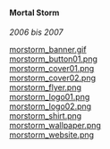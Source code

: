 #### Mortal Storm

_2006 bis 2007_

[morstorm_banner.gif](https://rtrkrt.4lima.de/afafiwo/morstorm/morstorm_banner.gif)<br>
[morstorm_button01.png](https://rtrkrt.4lima.de/afafiwo/morstorm/morstorm_button01.png)<br>
[morstorm_cover01.png](https://rtrkrt.4lima.de/afafiwo/morstorm/morstorm_cover01.png)<br>
[morstorm_cover02.png](https://rtrkrt.4lima.de/afafiwo/morstorm/morstorm_cover02.png)<br>
[morstorm_flyer.png](https://rtrkrt.4lima.de/afafiwo/morstorm/morstorm_flyer.png)<br>
[morstorm_logo01.png](https://rtrkrt.4lima.de/afafiwo/morstorm/morstorm_logo01.png)<br>
[morstorm_logo02.png](https://rtrkrt.4lima.de/afafiwo/morstorm/morstorm_logo02.png)<br>
[morstorm_shirt.png](https://rtrkrt.4lima.de/afafiwo/morstorm/morstorm_shirt.png)<br>
[morstorm_wallpaper.png](https://rtrkrt.4lima.de/afafiwo/morstorm/morstorm_wallpaper.png)<br>
[morstorm_website.png](https://rtrkrt.4lima.de/afafiwo/morstorm/morstorm_website.png)

